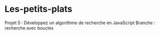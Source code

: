 # Les-petits-plats

Projet 5 : Développez un algorithme de recherche en JavaScript
Branche : recherche avec boucles
